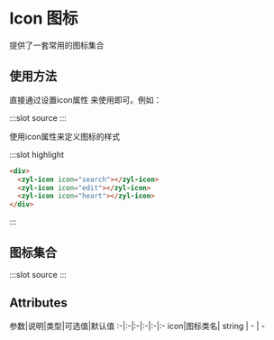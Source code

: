 # Icon 图标
提供了一套常用的图标集合
## 使用方法
直接通过设置icon属性 来使用即可。例如：

<demo-block>
:::slot source
<icon-test1></icon-test1>
:::

使用icon属性来定义图标的样式

:::slot highlight
```html
<div>
  <zyl-icon icon="search"></zyl-icon>
  <zyl-icon icon="edit"></zyl-icon>
  <zyl-icon icon="heart"></zyl-icon>
</div>
```
:::
</demo-block>

## 图标集合

<demo-block>
:::slot source
<icon-test2></icon-test2>
:::

</demo-block>

## Attributes
参数|说明|类型|可选值|默认值
:-|:-|:-|:-|:-|:-
icon|图标类名| string | - | -
